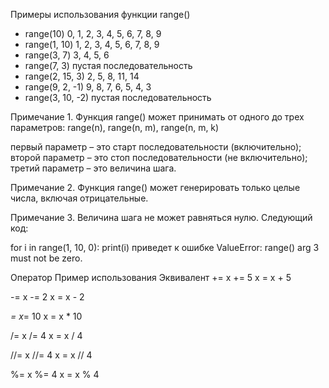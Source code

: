 Примеры использования функции range()

* range(10) 0, 1, 2, 3, 4, 5, 6, 7, 8, 9
* range(1, 10) 1, 2, 3, 4, 5, 6, 7, 8, 9
* range(3, 7) 3, 4, 5, 6
* range(7, 3) пустая последовательность
* range(2, 15, 3) 2, 5, 8, 11, 14
* range(9, 2, -1) 9, 8, 7, 6, 5, 4, 3
* range(3, 10, -2) пустая последовательность

Примечание 1. Функция range() может принимать от одного до трех параметров: range(n), range(n, m), range(n, m, k)

первый параметр – это старт последовательности (включительно);
второй параметр – это стоп последовательности (не включительно);
третий параметр – это величина шага.

Примечание 2. Функция range() может генерировать только целые числа, включая отрицательные.

Примечание 3. Величина шага не может равняться нулю. Следующий код:

for i in range(1, 10, 0):
    print(i)
приведет к ошибке ValueError: range() arg 3 must not be zero.

Оператор Пример использования Эквивалент
+=
x += 5
x = x + 5

-=
x -= 2
x = x - 2

*=
x*= 10
x = x * 10

/=
x /= 4
x = x / 4

//=
x //= 4
x = x // 4

%=
x %= 4
x = x % 4
